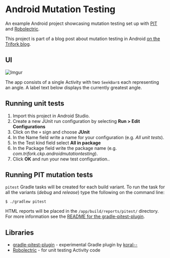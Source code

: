 # Android Mutation Testing

An example Android project showcasing mutation testing set up with [PIT](http://pitest.org/) and [Robolectric](http://robolectric.org/).

This project is part of a blog post about mutation testing in Android [on the Trifork blog](http://blog.trifork.com/2016/09/07/adequacy-of-android-unit-tests/).

## UI

![Imgur](http://i.imgur.com/HCO5ShV.png)

The app consists of a single Activity with two `SeekBar`s each representing an angle. A label text below displays the currently greatest angle.

## Running unit tests

1. Import this project in Android Studio.
2. Create a new JUnit run configuration by selecting **Run > Edit Configurations**
3. Click on the `+` sign and choose **JUnit**
4. In the Name field write a name for your configuration (e.g. _All unit tests_).
5. In the Test kind field select **All in package**
6. In the Package field write the package name (e.g. _com.trifork.ckp.androidmutationtesting_).
7. Click **OK** and run your new test configuration..

## Running PIT mutation tests

`pitest` Gradle tasks will be created for each build variant. To run the task for all the variants (_debug_ and _release_) type the following on the command line:

```
$ ./gradlew pitest
```

HTML reports will be placed in the `/app/build/reports/pitest/` directory. For more information see the [README for the gradle-pitest-plugin](https://github.com/koral--/gradle-pitest-plugin/blob/master/README.md).

## Libraries

 * [gradle-pitest-plugin](https://github.com/koral--/gradle-pitest-plugin) - experimental Gradle plugin by [koral--](https://github.com/koral--)
 * [Robolectric](http://robolectric.org/) - for unit testing Activity code 